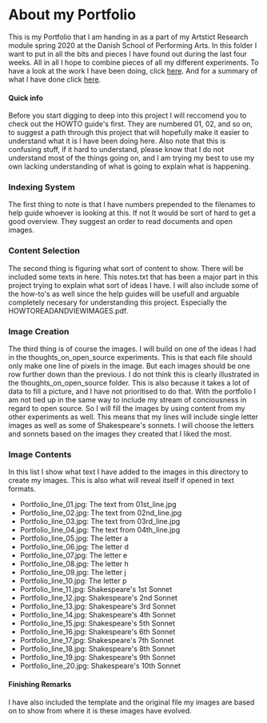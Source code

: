 # About my Portfolio
This is my Portfolio that I am handing in as a part of my Artstict Research
module spring 2020 at the Danish School of Performing Arts. In this folder I
want to put in all the bits and pieces I have found out during the last four
weeks. All in all I hope to combine pieces of all my different experiments. To
have a look at the work I have been doing, click
[here](https://github.com/aa-83/artistic_research). And for a summary of what I
have done click
[here](https://github.com/aa-83/artistic_research/tree/master/01_texts/01_pdf/milestone.pdf).

#### Quick info
Before you start digging to deep into this project I will reccomend you to check
out the HOWTO guide's first. They are numbered 01, 02, and so on, to suggest a
path through this project that will hopefully make it easier to understand what
it is I have been doing here. Also note that this is confusing stuff, if it hard
to understand, please know that I do not understand most of the things going on,
and I am trying my best to use my own lacking understanding of what is going to
explain what is happening.

### Indexing System
The first thing to note is that I have numbers prepended to the filenames to
help guide whoever is looking at this. If not It would
be sort of hard to get a good overview. They suggest an order to read documents
and open images.

### Content Selection
The second thing is figuring what sort of content to show. There will be
included some texts in here. This notes.txt that has been a major part in this
project trying to explain what sort of ideas I have. I will also include some of
the how-to's as well since the help guides will be usefull and arguable
completely necesary for understanding this project. Especially the
HOWTOREADANDVIEWIMAGES.pdf.

### Image Creation
The third thing is of course the images. I will build on one of the ideas I had
in the thoughts_on_open_source experiments. This is that each file should only
make one line of pixels in the image. But each images should be one row further
down than the previous. I do not think this is clearly illustrated in the
thoughts_on_open_source folder. This is also because it takes a lot of data to
fill a picture, and I have not prioritised to do that. With the portfolio I am
not tied up in the same way to include my stream of conciousness in regard to
open source. So I will fill the images by using content from my other
experiments as well. This means that my lines will include single letter images
as well as some of Shakespeare's sonnets. I will choose the letters and sonnets
based on the images they created that I liked the most.

### Image Contents
In this list I show what text I have added to the images in this directory to 
create my images. This is also what will reveal itself if opened in text formats.

- Portfolio_line_01.jpg: The text from 01st_line.jpg
- Portfolio_line_02.jpg: The text from 02nd_line.jpg
- Portfolio_line_03.jpg: The text from 03rd_line.jpg
- Portfolio_line_04.jpg: The text from 04th_line.jpg
- Portfolio_line_05.jpg: The letter a
- Portfolio_line_06.jpg: The letter d
- Portfolio_line_07.jpg: The letter e
- Portfolio_line_08.jpg: The letter h
- Portfolio_line_09.jpg: The letter j
- Portfolio_line_10.jpg: The letter p
- Portfolio_line_11.jpg: Shakespeare's 1st Sonnet
- Portfolio_line_12.jpg: Shakespeare's 2nd Sonnet
- Portfolio_line_13.jpg: Shakespeare's 3rd Sonnet
- Portfolio_line_14.jpg: Shakespeare's 4th Sonnet
- Portfolio_line_15.jpg: Shakespeare's 5th Sonnet
- Portfolio_line_16.jpg: Shakespeare's 6th Sonnet
- Portfolio_line_17.jpg: Shakespeare's 7th Sonnet
- Portfolio_line_18.jpg: Shakespeare's 8th Sonnet
- Portfolio_line_19.jpg: Shakespeare's 9th Sonnet
- Portfolio_line_20.jpg: Shakespeare's 10th Sonnet

#### Finishing Remarks
I have also included the template and the original file my images are based on to show 
from where it is these images have evolved.
